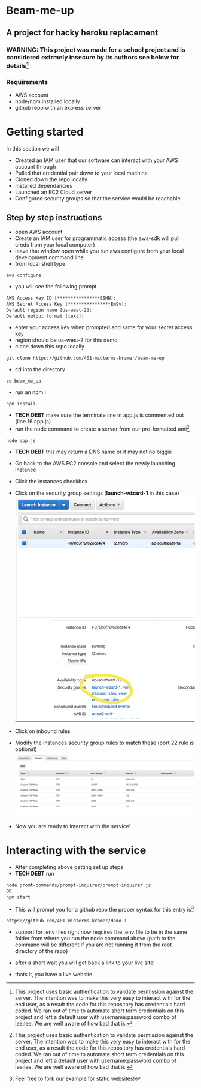 # Beam-me-up
## A project for hacky heroku replacement
### WARNING: This project was made for a school project and is considered extrmely insecure by its authors see below for details[^1]

### Requirements
  - AWS account
  - node/npm installed locally
  - github repo with an express server


# Getting started 
In this section we will 
- Created an IAM user that our software can interact with your AWS account through
- Pulled that credential pair down to your local machine
- Cloned down the repo locally
- Installed dependancies
- Launched an EC2 Cloud server
- Configured security groups so that the service would be reachable

## Step by step instructions
  - open AWS account
  - Create an IAM user for programmatic access (the aws-sdk will pull creds from your local computer)
  - leave that window open while you run aws configure from your local development command line
  - from local shell type 
  ```
  aws configure
  ```
  - you will see the following prompt
  ```
AWS Access Key ID [****************ESHN]: 
AWS Secret Access Key [****************Em9v]: 
Default region name [us-west-2]: 
Default output format [text]: 
```
  - enter your access key when prompted and same for your secret access key
  - region should be us-west-2 for this demo
  - clone down this repo locally 
  ```
  git clone https://github.com/401-midterms-kramer/beam-me-up
  ```
  - cd into the directory 
  ```
  cd beam_me_up
  ```
  - run an npm i
  ```
  npm install
  ```
  - **TECH DEBT** make sure the terminate line in app.js is commented out (line 16 app.js)
  - run the node command to create a server from our pre-formatted ami[^1]
  ```
node app.js
  ```
  - **TECH DEBT** this may return a DNS name or it may not no biggie
  - Go back to the AWS EC2 console and select the newly launching instance
  - Click the instances checkbox
  - Click on the security group settings (**launch-wizard-1** in this case)
  ![img](resources/securitynav.png)
  - Click on inbound rules
  - Modify the instances security group rules to match these (port 22 rule is optional)
![img](resources/securitygroups.png)

  - Now you are ready to interact with the service!

# Interacting with the service

- After completing above getting set up steps 
- **TECH DEBT** run 
```
node promt-commands/prompt-inquirer/prompt-inquirer.js
OR
npm start
```
- This will prompt you for a github repo the proper syntax for this entry is[^2]
```
https://github.com/401-midterms-kramer/demo-1
```
- support for .env files right now requires the .env file to be in the same folder from where you run the node command above (path to the command will be different if you are not running it from the root directory of the repo)

- after a short wait you will get back a link to your live site!
- thats it, you have a live website










[^1]: This project uses basic authentication to validate permission against the server. The intention was to make this very easy to interact with for the end user, as a result the code for this repository has credentials hard coded. We ran out of time to automate short term credentials on this project and left a default user with username:password combo of lee:lee. We are well aware of how bad that is.

[^2]: Feel free to fork our example for static websites!